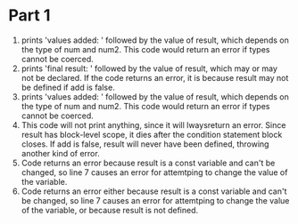 # Part 1

1. prints 'values added: ' followed by the value of result, which depends on the type of num and num2. This code would return an error if types cannot be coerced.
2. prints 'final result: ' followed by the value of result, which may or may not be declared. If the code returns an error, it is because result may not be defined if add is false.
3. prints 'values added: ' followed by the value of result, which depends on the type of num and num2. This code would return an error if types cannot be coerced.
4. This code will not print anything, since it will lwaysreturn an error. Since result has block-level scope, it dies after the condition statement block closes. If add is false, result will never have been defined, throwing another kind of error.
5. Code returns an error because result is a const variable and can't be changed, so line 7 causes an error for attemtping to change the value of the variable.
6. Code returns an error either because result is a const variable and can't be changed, so line 7 causes an error for attemtping to change the value of the variable, or because result is not defined.
